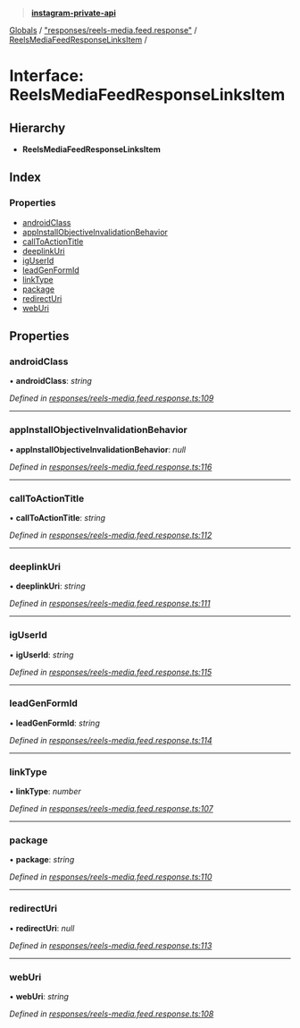 > **[instagram-private-api](../README.md)**

[Globals](../README.md) / ["responses/reels-media.feed.response"](../modules/_responses_reels_media_feed_response_.md) / [ReelsMediaFeedResponseLinksItem](_responses_reels_media_feed_response_.reelsmediafeedresponselinksitem.md) /

# Interface: ReelsMediaFeedResponseLinksItem

## Hierarchy

* **ReelsMediaFeedResponseLinksItem**

## Index

### Properties

* [androidClass](_responses_reels_media_feed_response_.reelsmediafeedresponselinksitem.md#androidclass)
* [appInstallObjectiveInvalidationBehavior](_responses_reels_media_feed_response_.reelsmediafeedresponselinksitem.md#appinstallobjectiveinvalidationbehavior)
* [callToActionTitle](_responses_reels_media_feed_response_.reelsmediafeedresponselinksitem.md#calltoactiontitle)
* [deeplinkUri](_responses_reels_media_feed_response_.reelsmediafeedresponselinksitem.md#deeplinkuri)
* [igUserId](_responses_reels_media_feed_response_.reelsmediafeedresponselinksitem.md#iguserid)
* [leadGenFormId](_responses_reels_media_feed_response_.reelsmediafeedresponselinksitem.md#leadgenformid)
* [linkType](_responses_reels_media_feed_response_.reelsmediafeedresponselinksitem.md#linktype)
* [package](_responses_reels_media_feed_response_.reelsmediafeedresponselinksitem.md#package)
* [redirectUri](_responses_reels_media_feed_response_.reelsmediafeedresponselinksitem.md#redirecturi)
* [webUri](_responses_reels_media_feed_response_.reelsmediafeedresponselinksitem.md#weburi)

## Properties

###  androidClass

• **androidClass**: *string*

*Defined in [responses/reels-media.feed.response.ts:109](https://github.com/dilame/instagram-private-api/blob/01eb399/src/responses/reels-media.feed.response.ts#L109)*

___

###  appInstallObjectiveInvalidationBehavior

• **appInstallObjectiveInvalidationBehavior**: *null*

*Defined in [responses/reels-media.feed.response.ts:116](https://github.com/dilame/instagram-private-api/blob/01eb399/src/responses/reels-media.feed.response.ts#L116)*

___

###  callToActionTitle

• **callToActionTitle**: *string*

*Defined in [responses/reels-media.feed.response.ts:112](https://github.com/dilame/instagram-private-api/blob/01eb399/src/responses/reels-media.feed.response.ts#L112)*

___

###  deeplinkUri

• **deeplinkUri**: *string*

*Defined in [responses/reels-media.feed.response.ts:111](https://github.com/dilame/instagram-private-api/blob/01eb399/src/responses/reels-media.feed.response.ts#L111)*

___

###  igUserId

• **igUserId**: *string*

*Defined in [responses/reels-media.feed.response.ts:115](https://github.com/dilame/instagram-private-api/blob/01eb399/src/responses/reels-media.feed.response.ts#L115)*

___

###  leadGenFormId

• **leadGenFormId**: *string*

*Defined in [responses/reels-media.feed.response.ts:114](https://github.com/dilame/instagram-private-api/blob/01eb399/src/responses/reels-media.feed.response.ts#L114)*

___

###  linkType

• **linkType**: *number*

*Defined in [responses/reels-media.feed.response.ts:107](https://github.com/dilame/instagram-private-api/blob/01eb399/src/responses/reels-media.feed.response.ts#L107)*

___

###  package

• **package**: *string*

*Defined in [responses/reels-media.feed.response.ts:110](https://github.com/dilame/instagram-private-api/blob/01eb399/src/responses/reels-media.feed.response.ts#L110)*

___

###  redirectUri

• **redirectUri**: *null*

*Defined in [responses/reels-media.feed.response.ts:113](https://github.com/dilame/instagram-private-api/blob/01eb399/src/responses/reels-media.feed.response.ts#L113)*

___

###  webUri

• **webUri**: *string*

*Defined in [responses/reels-media.feed.response.ts:108](https://github.com/dilame/instagram-private-api/blob/01eb399/src/responses/reels-media.feed.response.ts#L108)*